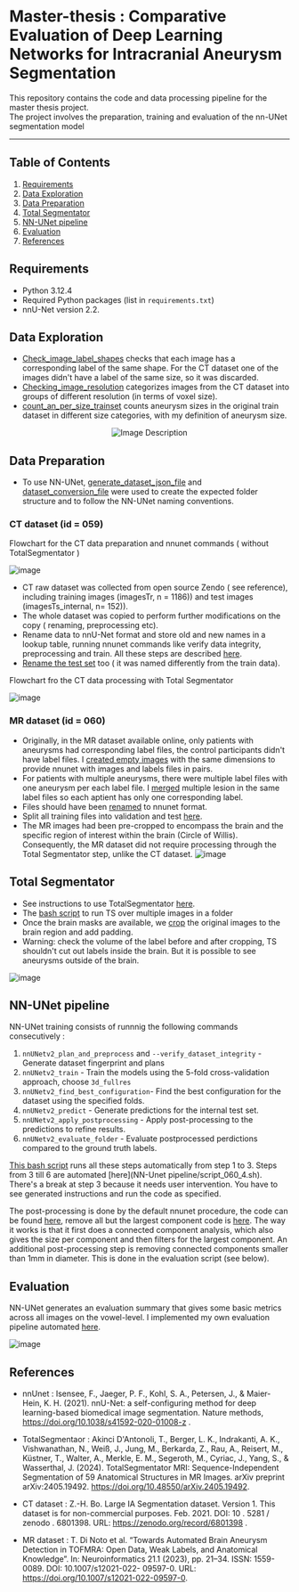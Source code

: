 # Master-thesis : Comparative Evaluation of Deep Learning Networks for Intracranial Aneurysm Segmentation

This repository contains the code and data processing pipeline for the master thesis project.  
The project involves the preparation, training and evaluation of the nn-UNet segmentation model 

__________________________________________________________________________________________________

## Table of Contents

1. [Requirements](#requirements)
2. [Data Exploration](#data-exploration)
3. [Data Preparation](#data-preparation)
4. [Total Segmentator](#total-segmentator)
5. [NN-UNet pipeline](#nn-unet-pipeline)
6. [Evaluation](#evaluation)
7. [References](#references)

## Requirements

- Python 3.12.4
- Required Python packages (list in `requirements.txt`)
- nnU-Net version 2.2.

## Data Exploration 

- [Check_image_label_shapes](https://github.com/Peaceandmaths/Master-thesis/blob/main/Data%20Exploration/Check_image_label_shapes.py) checks that each image has a corresponding label of the same shape. For the CT dataset one of the images didn't have a label of the same size, so it was discarded.
- [Checking_image_resolution](https://github.com/Peaceandmaths/Master-thesis/blob/main/Data%20Exploration/Checking_image_resolution.py) categorizes images from the CT dataset into groups of different resolution (in terms of voxel size).
- [count_an_per_size_trainset](https://github.com/Peaceandmaths/Master-thesis/blob/main/Data%20Exploration/count_an_per_size_trainset.py) counts aneurysm sizes in the original train dataset in different size categories, with my definition of aneurysm size.

<p align="center">
  <img src="https://github.com/user-attachments/assets/b5d8f5f7-d770-4242-b961-1dc02771cb34" alt="Image Description">
</p>

## Data Preparation

- To use NN-UNet, [generate_dataset_json_file](https://github.com/Peaceandmaths/Master-thesis/blob/main/Data%20Preparation/generate_dataset_json_file.py) and [dataset_conversion_file](https://github.com/Peaceandmaths/Master-thesis/blob/main/Data%20Preparation/dataset_conversion_file.py) were used to create the expected folder structure and to follow the NN-UNet naming conventions. 

### CT dataset (id = 059)
Flowchart for the CT data preparation and nnunet commands ( without TotalSegmentator ) 

![image](https://github.com/Peaceandmaths/Master-thesis/assets/117741432/a7f3aa2a-2c49-476b-9c8c-379a2918eecd)


 - CT raw dataset was collected from open source Zendo ( see reference), including training images (imagesTr, n = 1186)) and test images (imagesTs_internal, n= 152)).
- The whole dataset was copied to perform further modifications on the copy ( renaming, preprocessing etc).
-  Rename data to nnU-Net format and store old and new names in a lookup table, running nnunet commands like verify data integrity, preprocessing and train. All these steps are described [here](https://github.com/Peaceandmaths/Master-thesis/blob/main/Data%20Preparation/Data_version_control_latest.py).
-  [Rename the test set](https://github.com/Peaceandmaths/Master-thesis/blob/main/Data%20Preparation/renaming_test_files.py) too ( it was named differently from the train data).

Flowchart fro the CT data processing with Total Segmentator 

![image](https://github.com/user-attachments/assets/02b2bd86-5da9-4035-b75a-5760e3a1d255)

### MR dataset (id = 060)

- Originally, in the MR dataset available online, only patients with aneurysms had corresponding label files, the control participants didn't have label files. I [created empty images](https://github.com/Peaceandmaths/Master-thesis/blob/main/Data%20Preparation/Creating_empty_labels_MR.py) with the same dimensions to provide nnunet with images and labels files in pairs.
- For patients with multiple aneurysms, there were multiple label files with one aneurysm per each label file. I [merged](https://github.com/Peaceandmaths/Master-thesis/blob/main/Data%20Preparation/Merge_lesions_MR.py) multiple lesion in the same label files so each aptient has only one corresponding label.
- Files should have been [renamed](https://github.com/Peaceandmaths/Master-thesis/blob/main/Data%20Preparation/renaming_files_nnUnet_format.py) to nnunet format.
- Split all training files into validation and test [here](https://github.com/Peaceandmaths/Master-thesis/blob/main/Data%20Preparation/train_val_test_MR_manual_split.py). 
- The MR images had been pre-cropped to encompass the brain and the specific region of interest within the brain (Circle of Willis). Consequently, the MR dataset did not require processing through the Total Segmentator step, unlike the CT dataset.
![image](https://github.com/user-attachments/assets/ad85cc04-7e96-426c-9a0d-01d408845615)


## Total Segmentator

- See instructions to use TotalSegmentator [here](https://github.com/wasserth/TotalSegmentator).
- The [bash script](https://github.com/Peaceandmaths/Master-thesis/blob/main/Total%20Segmentator/total_segmentator_10test.sh) to run TS over multiple images in a folder
- Once the brain masks are available, we [crop](https://github.com/Peaceandmaths/Master-thesis/blob/main/Total%20Segmentator/cropping_script.py) the original images to the brain region and add padding.
- Warning: check the volume of the label before and after cropping, TS shouldn't cut out labels inside the brain. But it is possible to see aneurysms outside of the brain.

![image](https://github.com/user-attachments/assets/413fc9af-e1d8-4d1b-9340-2a386416073c)


## NN-UNet pipeline

NN-UNet training consists of runnnig the following commands consecutively : 
1) `nnUNetv2_plan_and_preprocess` and `--verify_dataset_integrity` - Generate dataset fingerprint and plans 
2) `nnUNetv2_train` - Train the models using the 5-fold cross-validation approach, choose `3d_fullres`
3) `nnUNetv2_find_best_configuration`- Find the best configuration for the dataset using the specified folds.
4) `nnUNetv2_predict` - Generate predictions for the internal test set.
5) `nnUNetv2_apply_postprocessing` - Apply post-processing to the predictions to refine results.
6) `nnUNetv2_evaluate_folder` - Evaluate postprocessed perdictions compared to the ground truth labels. 

[This bash script](https://github.com/Peaceandmaths/Master-thesis/blob/main/NN-Unet%20pipeline/preprocess_train_find_best_060.sh) runs all these steps automatically from step 1 to 3. Steps from 3 till 6 are automated [here](NN-Unet pipeline/script_060_4.sh). There's a break at step 3 because it needs user intervention. You have to see generated instructions and run the code as specified. 


The post-processing is done by the default nnunet procedure, the code can be found [here](https://github.com/MIC-DKFZ/nnUNet/blob/master/nnunetv2/postprocessing/remove_connected_components.pY), remove all but the largest component code is [here](https://github.com/MIC-DKFZ/acvl_utils/blob/master/acvl_utils/morphology/morphology_helper.py#L33). The way it works is that it first does a connected component analysis, which also gives the size per component and then filters for the largest component. An additional post-processing step is removing connected components smaller than 1mm in diameter. This is done in the evaluation script (see below). 


## Evaluation

NN-UNet generates an evaluation summary that gives some basic metrics across all images on the vowel-level. 
I implemented my own evaluation pipeline automated [here](Evaluation/all_evaluation_metrics.sh). 

![image](https://github.com/user-attachments/assets/b3eb469b-420a-479c-9b06-c4ca7d84bea7)


## References

- nnUnet : Isensee, F., Jaeger, P. F., Kohl, S. A., Petersen, J., & Maier-Hein, K. H. (2021). nnU-Net: a self-configuring 
method for deep learning-based biomedical image segmentation. Nature methods, https://doi.org/10.1038/s41592-020-01008-z .

- TotalSegmentaor : Akinci D'Antonoli, T., Berger, L. K., Indrakanti, A. K., Vishwanathan, N., Weiß, J., Jung, M., Berkarda, Z., Rau, A., Reisert, M., Küstner, T., Walter, A., Merkle, E. M., Segeroth, M., Cyriac, J., Yang, S., & Wasserthal, J. (2024). TotalSegmentator MRI: Sequence-Independent Segmentation of 59 Anatomical Structures in MR Images. arXiv preprint arXiv:2405.19492. https://doi.org/10.48550/arXiv.2405.19492.

- CT dataset : Z.-H. Bo. Large IA Segmentation dataset. Version 1. This dataset is for non-commercial
purposes. Feb. 2021. DOI: 10 . 5281 / zenodo . 6801398. URL: https://zenodo.org/record/6801398 .

- MR dataset : T. Di Noto et al. “Towards Automated Brain Aneurysm Detection in TOFMRA: Open Data, Weak Labels, and Anatomical Knowledge”. In: Neuroinformatics 21.1 (2023), pp. 21–34. ISSN: 1559-0089. DOI: 10.1007/s12021-022-
09597-0. URL: https://doi.org/10.1007/s12021-022-09597-0.

